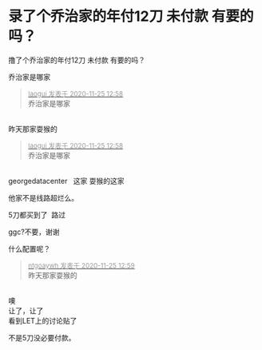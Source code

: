 # 录了个乔治家的年付12刀 未付款 有要的吗？


撸了个乔治家的年付12刀 未付款 有要的吗？

乔治家是哪家

<div class="quote"><blockquote><font size="2"><a href="https://www.hostloc.com/forum.php?mod=redirect&amp;goto=findpost&amp;pid=9514578&amp;ptid=771183" target="_blank"><font color="#999999">laogui 发表于 2020-11-25 12:58</font></a></font><br />
乔治家是哪家</blockquote></div><br />
昨天那家耍猴的 

<div class="quote"><blockquote><font size="2"><a href="https://www.hostloc.com/forum.php?mod=redirect&amp;goto=findpost&amp;pid=9514578&amp;ptid=771183" target="_blank"><font color="#999999">laogui 发表于 2020-11-25 12:58</font></a></font><br />
乔治家是哪家</blockquote></div><br />
georgedatacenter&nbsp; &nbsp;这家 耍猴的这家

他家不是线路超烂么。<img src="static/image/smiley/yct/022.gif" smilieid="42" border="0" alt="" />

5刀都买到了&nbsp;&nbsp;路过

ggc?不要，谢谢 

什么配置呢？

<div class="quote"><blockquote><font size="2"><a href="https://www.hostloc.com/forum.php?mod=redirect&amp;goto=findpost&amp;pid=9514583&amp;ptid=771183" target="_blank"><font color="#999999">ntgoaywh 发表于 2020-11-25 12:59</font></a></font><br />
昨天那家耍猴的</blockquote></div><br />
噢<br />
让了，让了<br />
看到LET上的讨论贴了

不是5刀没必要付款。
